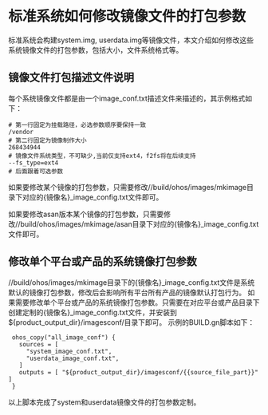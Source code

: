 # 标准系统如何修改镜像文件的打包参数

标准系统会构建system.img, userdata.img等镜像文件，本文介绍如何修改这些系统镜像文件的打包参数，包括大小，文件系统格式等。

## 镜像文件打包描述文件说明
   每个系统镜像文件都是由一个image_conf.txt描述文件来描述的，其示例格式如下：

   ```
   # 第一行固定为挂载路径，必选参数顺序要保持一致
   /vendor
   # 第二行固定为镜像制作大小
   268434944
   # 镜像文件系统类型，不可缺少,当前仅支持ext4，f2fs将在后续支持
   --fs_type=ext4
   # 后面跟着可选参数
   ```

  如果要修改某个镜像的打包参数，只需要修改//build/ohos/images/mkimage目录下对应的{镜像名}_image_config.txt文件即可。
  
  如果要修改asan版本某个镜像的打包参数，只需要修改//build/ohos/images/mkimage/asan目录下对应的{镜像名}_image_config.txt文件即可。

## 修改单个平台或产品的系统镜像打包参数
  //build/ohos/images/mkimage目录下的{镜像名}_image_config.txt文件是系统默认的镜像打包参数，修改后会影响所有平台所有产品的镜像默认打包行为。
  如果需要修改单个平台或产品的系统镜像打包参数。只需要在对应平台或产品目录下创建定制的{镜像名}_image_config.txt文件，并安装到${product_output_dir}/imagesconf/目录下即可。
  示例的BUILD.gn脚本如下：

   ```
    ohos_copy("all_image_conf") {
      sources = [
        "system_image_conf.txt",
        "userdata_image_conf.txt",
      ]
      outputs = [ "${product_output_dir}/imagesconf/{{source_file_part}}" ]
    }
   ```
   以上脚本完成了system和userdata镜像文件的打包参数定制。
